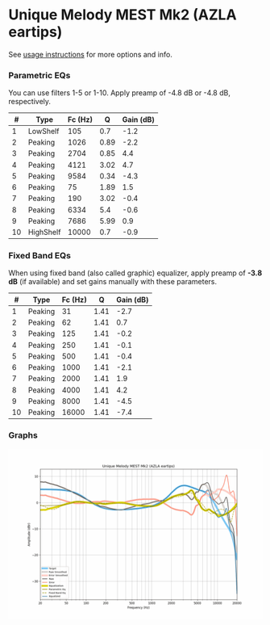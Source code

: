 # Unique Melody MEST Mk2 (AZLA eartips)
See [usage instructions](https://github.com/jaakkopasanen/AutoEq#usage) for more options and info.

### Parametric EQs
You can use filters 1-5 or 1-10. Apply preamp of -4.8 dB or -4.8 dB, respectively.

|   # | Type      |   Fc (Hz) |    Q |   Gain (dB) |
|-----|-----------|-----------|------|-------------|
|   1 | LowShelf  |       105 | 0.7  |        -1.2 |
|   2 | Peaking   |      1026 | 0.89 |        -2.2 |
|   3 | Peaking   |      2704 | 0.85 |         4.4 |
|   4 | Peaking   |      4121 | 3.02 |         4.7 |
|   5 | Peaking   |      9584 | 0.34 |        -4.3 |
|   6 | Peaking   |        75 | 1.89 |         1.5 |
|   7 | Peaking   |       190 | 3.02 |        -0.4 |
|   8 | Peaking   |      6334 | 5.4  |        -0.6 |
|   9 | Peaking   |      7686 | 5.99 |         0.9 |
|  10 | HighShelf |     10000 | 0.7  |        -0.9 |

### Fixed Band EQs
When using fixed band (also called graphic) equalizer, apply preamp of **-3.8 dB** (if available) and set gains manually with these parameters.

|   # | Type    |   Fc (Hz) |    Q |   Gain (dB) |
|-----|---------|-----------|------|-------------|
|   1 | Peaking |        31 | 1.41 |        -2.7 |
|   2 | Peaking |        62 | 1.41 |         0.7 |
|   3 | Peaking |       125 | 1.41 |        -0.2 |
|   4 | Peaking |       250 | 1.41 |        -0.1 |
|   5 | Peaking |       500 | 1.41 |        -0.4 |
|   6 | Peaking |      1000 | 1.41 |        -2.1 |
|   7 | Peaking |      2000 | 1.41 |         1.9 |
|   8 | Peaking |      4000 | 1.41 |         4.2 |
|   9 | Peaking |      8000 | 1.41 |        -4.5 |
|  10 | Peaking |     16000 | 1.41 |        -7.4 |

### Graphs
![](./Unique%20Melody%20MEST%20Mk2%20(AZLA%20eartips).png)
